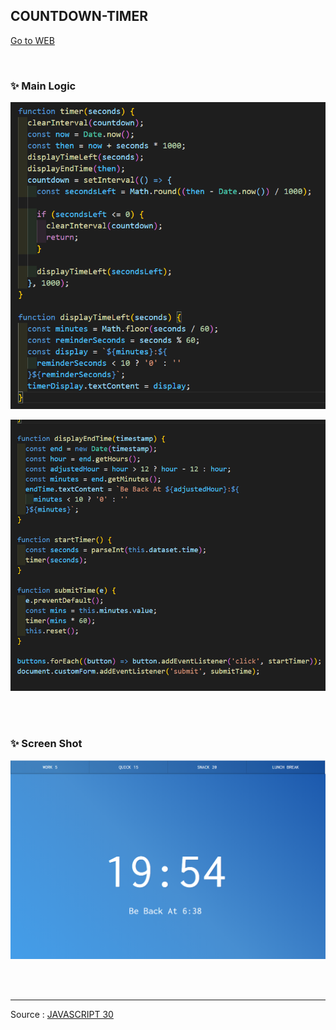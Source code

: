 ## COUNTDOWN-TIMER

[Go to WEB](https://limunosekai.github.io/countdown-timer/)

<br>

### ✨ Main Logic

![1](./img/K-002.png)

![2](./img/k-003.png)

<br>

<br>

### ✨ Screen Shot

![2](./img/K-001.png)

<br>

<br>

---

Source : [JAVASCRIPT 30](https://javascript30.com/)